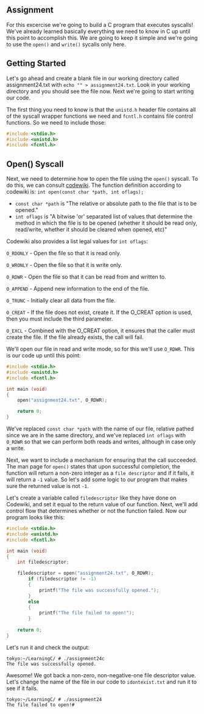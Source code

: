 ## Assignment
For this excercise we're going to build a C program that executes syscalls! We've already learned basically everything we need to know in C up until this point to accomplish this. We are going to keep it simple and we're going to use the `open()` and `write()` sycalls only here. 

## Getting Started
Let's go ahead and create a blank file in our working directory called assignment24.txt with `echo "" > assignment24.txt`.
Look in your working directory and you should see the file now. Next we're going to start writing our code. 

The first thing you need to know is that the `unistd.h` header file contains all of the syscall wrapper functions we need and `fcntl.h` contains file control functions. So we need to include those:
```c
#include <stdio.h>
#include <unistd.h>
#include <fcntl.h>
```

## Open() Syscall
Next, we need to determine how to open the file using the `open()` syscall. To do this, we can consult [codewiki](http://codewiki.wikidot.com/c:system-calls:open). The function definition according to codewiki is:
`int open(const char *path, int oflags);`

+ `const char *path` is "The relative or absolute path to the file that is to be opened."
+ `int oflags` is "A bitwise 'or' separated list of values that determine the method in which the file is to be opened (whether it should be read only, read/write, whether it should be cleared when opened, etc)"

Codewiki also provides a list legal values for `int oflags`: 

`O_RDONLY` - Open the file so that it is read only.

`O_WRONLY` - Open the file so that it is write only.

`O_RDWR` - Open the file so that it can be read from and written to.

`O_APPEND` -	Append new information to the end of the file.

`O_TRUNC` -	Initially clear all data from the file.

`O_CREAT` -	If the file does not exist, create it. If the O_CREAT option is used, then you must include the third parameter.

`O_EXCL` -	Combined with the O_CREAT option, it ensures that the caller must create the file. If the file already exists, the call will fail.

We'll open our file in read and write mode, so for this we'll use `O_RDWR`. This is our code up until this point:
```c
#include <stdio.h>
#include <unistd.h>
#include <fcntl.h>

int main (void)
{
	open("assignment24.txt", O_RDWR);

	return 0;
}
```
We've replaced `const char *path` with the name of our file, relative pathed since we are in the same directory, and we've replaced `int oflags` with `O_RDWR` so that we can perform both reads and writes, although in case only a write. 

Next, we want to include a mechanism for ensuring that the call succeeded. The man page for `open()` states that upon successful completion, the function will return a non-zero integer as a `file descriptor` and if it fails, it will return a `-1` value. So let's add some logic to our program that makes sure the returned value is not `-1`. 

Let's create a variable called `filedescriptor` like they have done on Codewiki, and set it equal to the return value of our function. Next, we'll add control flow that determines whether or not the function failed. Now our program looks like this:
```c
#include <stdio.h>
#include <unistd.h>
#include <fcntl.h>

int main (void)
{
	int filedescriptor;

	filedescriptor = open("assignment24.txt", O_RDWR);
		if (filedescriptor != -1)
		{
			printf("The file was successfully opened.");
		}
		else 
		{
			printf("The file failed to open!");
		}
	
	return 0;
}
```

Let's run it and check the output:
```terminal_session
tokyo:~/LearningC/ # ./assignment24c                                         
The file was successfully opened.
```

Awesome! We got back a non-zero, non-negative-one file descriptor value. Let's change the name of the file in our code to `idontexist.txt` and run it to see if it fails. 
```terminal_session
tokyo:~/LearningC/ # ./assignment24                                         
The file failed to open!# 
```
